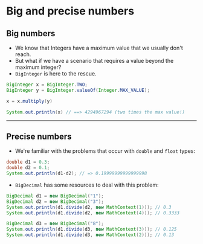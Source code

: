 # Big and precise numbers
## Big numbers
- We know that Integers have a maximum value that we usually don't reach.
- But what if we have a scenario that requires a value beyond the maximum integer?
- `BigInteger` is here to the rescue.
```Java
BigInteger x = BigInteger.TWO;
BigInteger y = BigInteger.valueOf(Integer.MAX_VALUE);

x = x.multiply(y)

System.out.println(x) // ==> 4294967294 (two times the max value!)
```
---
## Precise numbers
- We're familiar with the problems that occur with `double` and `float` types:

```Java
double d1 = 0.3; 
double d2 = 0.1; 
System.out.println(d1-d2); // => 0.19999999999999998
```

- `BigDecimal` has some resources to deal with this problem:

```Java
BigDecimal d1 = new BigDecimal("1");
BigDecimal d2 = new BigDecimal("3");
System.out.println(d1.divide(d2, new MathContext(1))); // 0.3
System.out.println(d1.divide(d2, new MathContext(4))); // 0.3333

BigDecimal d3 = new BigDecimal("8");
System.out.println(d1.divide(d3, new MathContext(3))); // 0.125
System.out.println(d1.divide(d3, new MathContext(2))); // 0.13
```